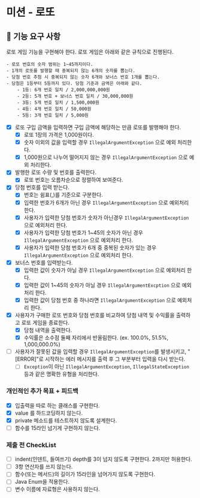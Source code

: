 # 미션 - 로또

## 🚀 기능 요구 사항

로또 게임 기능을 구현해야 한다. 로또 게임은 아래와 같은 규칙으로 진행된다.

```
- 로또 번호의 숫자 범위는 1~45까지이다.
- 1개의 로또를 발행할 때 중복되지 않는 6개의 숫자를 뽑는다.
- 당첨 번호 추첨 시 중복되지 않는 숫자 6개와 보너스 번호 1개를 뽑는다.
- 당첨은 1등부터 5등까지 있다. 당첨 기준과 금액은 아래와 같다.
    - 1등: 6개 번호 일치 / 2,000,000,000원
    - 2등: 5개 번호 + 보너스 번호 일치 / 30,000,000원
    - 3등: 5개 번호 일치 / 1,500,000원
    - 4등: 4개 번호 일치 / 50,000원
    - 5등: 3개 번호 일치 / 5,000원
```

- [X] 로또 구입 금액을 입력하면 구입 금액에 해당하는 만큼 로또를 발행해야 한다.
    - [X] 로또 1장의 가격은 1,000원이다.
    - [X] 숫자 이외의 값을 입력할 경우 `IllegalArgumentException` 으로 예외 처리한다.
    - [X] 1,000원으로 나누어 떨어지지 않는 경우 `IllegalArgumentException` 으로 예외 처리한다.
- [X] 발행한 로또 수량 및 번호를 출력한다.
    - [X] 로또 번호는 오름차순으로 정렬하여 보여준다.
- [X] 당첨 번호를 입력 받는다.
    - [X] 번호는 쉼표(,)를 기준으로 구분한다.
    - [X] 입력한 번호가 6개가 아닌 경우 `IllegalArgumentException` 으로 예외처리 한다.
    - [X] 사용자가 입력한 당첨 번호가 숫자가 아닌경우 `IllegalArgumentException` 으로 예외처리 한다.
    - [X] 사용자가 입력한 당첨 번호가 1~45의 숫자가 아닌 경우 `IllegalArgumentException` 으로 예외처리 한다.
    - [X] 사용자가 입력한 당첨 번호가 6개 중 중복된 숫자가 있는 경우 `IllegalArgumentException` 으로 예외처리 한다.
- [X] 보너스 번호를 입력받는다.
    - [X] 입력한 값이 숫자가 아닐 경우 `IllegalArgumentException` 으로 예외처리 한다.
    - [X] 입력한 값이 1~45의 숫자가 아닐 경우 `IllegalArgumentExcption` 으로 예외처리 한다.
    - [X] 입력한 값이 당첨 번호 중 하나라면 `IllegalArgumentException` 으로 예외처리 한다.

- [X] 사용자가 구매한 로또 번호와 당첨 번호를 비교하여 당첨 내역 및 수익률을 출력하고 로또 게임을 종료한다.
    - [X] 당첨 내역을 출력한다.
    - [X] 수익률은 소수점 둘째 자리에서 반올림한다. (ex. 100.0%, 51.5%, 1,000,000.0%)
- [ ] 사용자가 잘못된 값을 입력할 경우 `IllegalArgumentException`를 발생시키고, "[ERROR]"로 시작하는 에러 메시지를 출력 후 그 부분부터 입력을 다시 받는다.
    - [ ] `Exception`이 아닌 `IllegalArgumentException`, `IllegalStateException` 등과 같은 명확한 유형을 처리한다.

### 개인적인 추가 목표 + 피드백

- [X] 입출력을 따로 하는 클래스를 구현한다.
- [X] value 를 하드코딩하지 않는다.
- [X] private 메소드를 테스트하지 않도록 설계한다.
- [ ] 함수를 15라인 넘기게 구현하지 않는다.

### 제출 전 CheckList

- [ ] indent(인덴트, 들여쓰기) depth를 3이 넘지 않도록 구현한다. 2까지만 허용한다.
- [ ] 3항 연산자를 쓰지 않는다.
- [ ] 함수(또는 메서드)의 길이가 15라인을 넘어가지 않도록 구현한다.
- [ ] Java Enum을 적용한다.
- [ ] 변수 이름에 자료형은 사용하지 않는다.